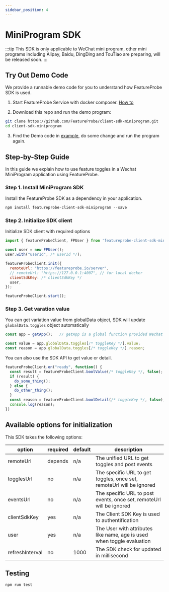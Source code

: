 ```yaml
---
sidebar_position: 4
---
```


# MiniProgram SDK

:::tip
This SDK is only applicable to WeChat mini program, other mini programs including Alipay, Baidu, DingDing and TouTiao are preparing, will be released soon.
:::

## Try Out Demo Code

We provide a runnable demo code for you to understand how FeatureProbe SDK is used.

1. Start FeatureProbe Service with docker composer. [How to](https://github.com/FeatureProbe/FeatureProbe#1-starting-featureprobe-service-with-docker-compose)

2. Download this repo and run the demo program:

```bash
git clone https://github.com/FeatureProbe/client-sdk-miniprogram.git
cd client-sdk-miniprogram
```

3. Find the Demo code in [example](https://github.com/FeatureProbe/client-sdk-miniprogram/tree/main/example),
do some change and run the program again.

<!-- ```
// open example/index.html in browser
``` -->

## Step-by-Step Guide

In this guide we explain how to use feature toggles in a Wechat MiniProgram application using FeatureProbe.

### Step 1. Install MiniProgram SDK

Install the FeatureProbe SDK as a dependency in your application.


```js
npm install featureprobe-client-sdk-miniprogram --save
```


### Step 2. Initialize SDK client
Initialize SDK client with required options


```js
import { featureProbeClient, FPUser } from 'featureprobe-client-sdk-miniprogram';

const user = new FPUser();
user.with("userId", /* userId */);

featureProbeClient.init({
  remoteUrl: "https://featureprobe.io/server",
  // remoteUrl: "https://127.0.0.1:4007", // for local docker
  clientSdkKey: /* clientSdkKey */
  user,
});

featureProbeClient.start();
```


### Step 3. Get varation value 


You can get variation value from globalData object, SDK will update `globalData.toggles` object automatically

```js
const app = getApp();   // getApp is a global function provided Wechat Miniprogram

const value = app.globalData.toggles[/* toggleKey */].value;
const reason = app.globalData.toggles[/* toggleKey */].reason;
```

You can also use the SDK API to get value or detail.

```js
featureProbeClient.on("ready", function() {
  const result = featureProbeClient.boolValue(/* toggleKey */, false);
  if (result) {
    do_some_thing();
  } else {
    do_other_thing();
  }
  const reason = featureProbeClient.boolDetail(/* toggleKey */, false);
  console.log(reason);
})
```

## Available options for initialization

This SDK takes the following options:

| option            | required       | default | description                                                                                                                                      |
|-------------------|----------------|---------|--------------------------------------------------------------------------------------------------------------------------------------------------|
| remoteUrl         | depends | n/a     | The unified URL to get toggles and post events |
| togglesUrl        | no             | n/a     | The specific URL to get toggles, once set, remoteUrl will be ignored |
| eventsUrl         | no             | n/a     | The specific URL to post events, once set, remoteUrl will be ignored |
| clientSdkKey      | yes            | n/a     | The Client SDK Key is used to authentification   |
| user              | yes            | n/a     | The User with attributes like name, age is used when toggle evaluation |
| refreshInterval   | no            | 1000     | The SDK check for updated in millisecond   |

## Testing


```js
npm run test
```
